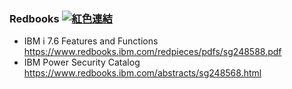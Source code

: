 ### Redbooks [![紅色連結](https://img.shields.io/badge/IBM-Redbook-red)](https://www.redbooks.ibm.com/domains/power)
+ IBM i 7.6 Features and Functions<br />https://www.redbooks.ibm.com/redpieces/pdfs/sg248588.pdf
+ IBM Power Security Catalog<br />https://www.redbooks.ibm.com/abstracts/sg248568.html




